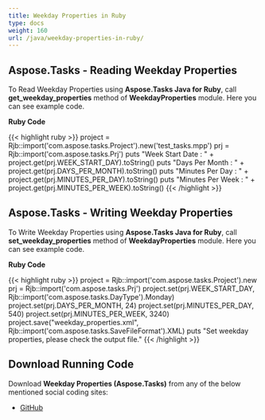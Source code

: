 ```yaml
---
title: Weekday Properties in Ruby
type: docs
weight: 160
url: /java/weekday-properties-in-ruby/
---
```


## **Aspose.Tasks - Reading Weekday Properties**
To Read Weekday Properties using **Aspose.Tasks Java for Ruby**, call **get_weekday_properties** method of **WeekdayProperties** module. Here you can see example code.

**Ruby Code**

{{< highlight ruby >}}
project = Rjb::import('com.aspose.tasks.Project').new('test_tasks.mpp')
prj = Rjb::import('com.aspose.tasks.Prj')
puts "Week Start Date : " + project.get(prj.WEEK_START_DAY).toString()
puts "Days Per Month : " + project.get(prj.DAYS_PER_MONTH).toString()
puts "Minutes Per Day : " + project.get(prj.MINUTES_PER_DAY).toString()
puts "Minutes Per Week : " + project.get(prj.MINUTES_PER_WEEK).toString()
{{< /highlight >}}

## **Aspose.Tasks - Writing Weekday Properties**
To Write Weekday Properties using **Aspose.Tasks Java for Ruby**, call **set_weekday_properties** method of **WeekdayProperties** module. Here you can see example code.

**Ruby Code**

{{< highlight ruby >}}
project = Rjb::import('com.aspose.tasks.Project').new
prj = Rjb::import('com.aspose.tasks.Prj')
project.set(prj.WEEK_START_DAY, Rjb::import('com.aspose.tasks.DayType').Monday)
project.set(prj.DAYS_PER_MONTH, 24)
project.set(prj.MINUTES_PER_DAY, 540)
project.set(prj.MINUTES_PER_WEEK, 3240)
project.save("weekday_properties.xml", Rjb::import('com.aspose.tasks.SaveFileFormat').XML)
puts "Set weekday properties, please check the output file."
{{< /highlight >}}

## **Download Running Code**
Download **Weekday Properties (Aspose.Tasks)** from any of the below mentioned social coding sites:

- [GitHub](https://github.com/aspose-tasks/Aspose.Tasks-for-Java/blob/master/Plugins/Aspose_Tasks_Java_for_Ruby/lib/asposetasksjava/Projects/weekdayproperties.rb)
